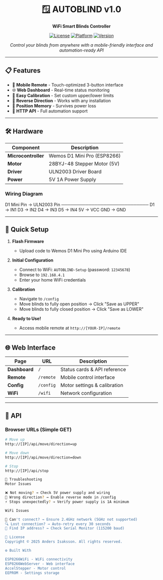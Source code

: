 <div align="center">

# 🪟 AUTOBLIND v1.0

**WiFi Smart Blinds Controller**

[![License](https://img.shields.io/badge/License-All%20Rights%20Reserved-red.svg)](LICENSE)
[![Platform](https://img.shields.io/badge/Platform-ESP8266-blue.svg)](https://www.espressif.com/)
[![Version](https://img.shields.io/badge/Version-1.0-green.svg)]()

*Control your blinds from anywhere with a mobile-friendly interface and automation-ready API*

</div>

---

## 📋 Features

- 📱 **Mobile Remote** - Touch-optimized 3-button interface
- 🌐 **Web Dashboard** - Real-time status monitoring
- 🔧 **Easy Calibration** - Set custom upper/lower limits
- 🔄 **Reverse Direction** - Works with any installation
- 💾 **Position Memory** - Survives power loss
- 🚀 **HTTP API** - Full automation support

---

## 🛠 Hardware

| Component | Description |
|-----------|-------------|
| **Microcontroller** | Wemos D1 Mini Pro (ESP8266) |
| **Motor** | 28BYJ-48 Stepper Motor (5V) |
| **Driver** | ULN2003 Driver Board |
| **Power** | 5V 1A Power Supply |

### Wiring Diagram
D1 Mini Pin  →  ULN2003 Pin
─────────────────────────────
D1           →  IN1
D3           →  IN2
D4           →  IN3
D5           →  IN4
5V           →  VCC
GND          →  GND

---

## 🚀 Quick Setup

1. **Flash Firmware**
   - Upload code to Wemos D1 Mini Pro using Arduino IDE

2. **Initial Configuration**
   - Connect to WiFi: `AUTOBLIND-Setup` (password: `12345678`)
   - Browse to `192.168.4.1`
   - Enter your home WiFi credentials

3. **Calibration**
   - Navigate to `/config`
   - Move blinds to fully open position → Click "Save as UPPER"
   - Move blinds to fully closed position → Click "Save as LOWER"

4. **Ready to Use!**
   - Access mobile remote at `http://[YOUR-IP]/remote`

---

## 🌐 Web Interface

| Page | URL | Description |
|------|-----|-------------|
| **Dashboard** | `/` | Status cards & API reference |
| **Remote** | `/remote` | Mobile control interface |
| **Config** | `/config` | Motor settings & calibration |
| **WiFi** | `/wifi` | Network configuration |

---

## 🔌 API

### Browser URLs (Simple GET)
```bash
# Move up
http://[IP]/api/move/direction=up

# Move down
http://[IP]/api/move/direction=down

# Stop
http://[IP]/api/stop

🔧 Troubleshooting
Motor Issues

❌ Not moving? → Check 5V power supply and wiring
🔄 Wrong direction? → Enable reverse mode in /config
⚡ Stops unexpectedly? → Verify power supply is 1A minimum

WiFi Issues

📶 Can't connect? → Ensure 2.4GHz network (5GHz not supported)
🔍 Lost connection? → Auto-retry every 30 seconds
📍 Find IP address? → Check Serial Monitor (115200 baud)

📄 License
Copyright © 2025 Anders Isaksson. All rights reserved.

⚙️ Built With

ESP8266WiFi - WiFi connectivity
ESP8266WebServer - Web interface
AccelStepper - Motor control
EEPROM - Settings storage
